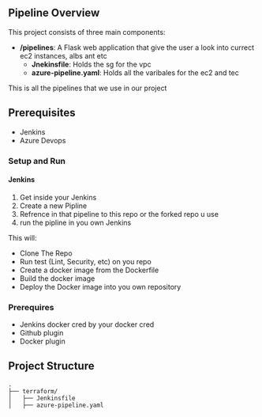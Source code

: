 ## Pipeline Overview

This project consists of three main components:
- **/pipelines**: A Flask web application that give the user a look into currect ec2 instances, albs ant etc
    - **Jnekinsfile**: Holds the sg for the vpc
    - **azure-pipeline.yaml**: Holds all the varibales for the ec2 and tec


This is all the pipelines that we use in our project

## Prerequisites

- Jenkins
- Azure Devops

### Setup and Run

#### Jenkins

1. Get inside your Jenkins
2. Create a new Pipline
3. Refrence in that pipeline to this repo or the forked repo u use
4. run the pipline in you own Jenkins


This will:
- Clone The Repo
- Run test (Lint, Security, etc) on you repo
- Create a docker image from the Dockerfile
- Build the docker image
- Deploy the Docker image into you own repository

### Prerequires
- Jenkins docker cred by your docker cred
- Github plugin
- Docker plugin




## Project Structure

```
.
├── terraform/                               
│   ├── Jenkinsfile             
│   ├── azure-pipeline.yaml              
           
```
